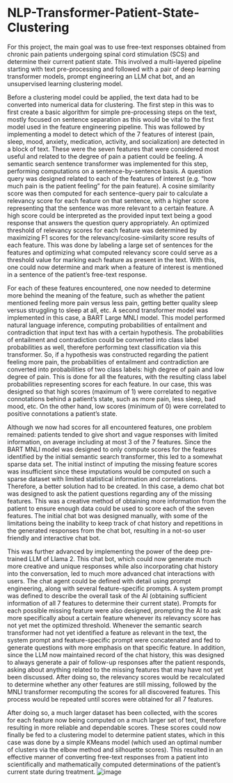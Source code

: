 # NLP-Transformer-Patient-State-Clustering
For this project, the main goal was to use free-text responses obtained from chronic pain patients undergoing spinal cord stimulation (SCS) and determine their current patient state. This involved a multi-layered pipeline starting with text pre-processing and followed with a pair of deep learning transformer models, prompt engineering an LLM chat bot, and an unsupervised learning clustering model. 

Before a clustering model could be applied, the text data had to be converted into numerical data for clustering. The first step in this was to first create a basic algorithm for simple pre-processing steps on the text, mostly focused on sentence separation as this would be vital to the first model used in the feature engineering pipeline. This was followed by implementing a model to detect which of the 7 features of interest (pain, sleep, mood, anxiety, medication, activity, and socialization) are detected in a block of text. These were the seven features that were considered most useful and related to the degree of pain a patient could be feeling. A semantic search sentence transformer was implemented for this step, performing computations on a sentence-by-sentence basis. A question query was designed related to each of the features of interest (e.g. “how much pain is the patient feeling” for the pain feature). A cosine similarity score was then computed for each sentence-query pair to calculate a relevancy score for each feature on that sentence, with a higher score representing that the sentence was more relevant to a certain feature. A high score could be interpreted as the provided input text being a good response that answers the question query appropriately. An optimized threshold of relevancy scores for each feature was determined by maximizing F1 scores for the relevancy/cosine-similarity score results of each feature. This was done by labeling a large set of sentences for the features and optimizing what computed relevancy score could serve as a threshold value for marking each feature as present in the text. With this, one could now determine and mark when a feature of interest is mentioned in a sentence of the patient’s free-text response. 

For each of these features encountered, one now needed to determine more behind the meaning of the feature, such as whether the patient mentioned feeling more pain versus less pain, getting better quality sleep versus struggling to sleep at all, etc. A second transformer model was implemented in this case, a BART Large MNLI model. This model performed natural language inference, computing probabilities of entailment and contradiction that input text has with a certain hypothesis. The probabilities of entailment and contradiction could be converted into class label probabilities as well, therefore performing text classification via this transformer. So, if a hypothesis was constructed regarding the patient feeling more pain, the probabilities of entailment and contradiction are converted into probabilities of two class labels: high degree of pain and low degree of pain. This is done for all the features, with the resulting class label probabilities representing scores for each feature. In our case, this was designed so that high scores (maximum of 1) were correlated to negative connotations behind a patient’s state, such as more pain, less sleep, bad mood, etc. On the other hand, low scores (minimum of 0) were correlated to positive connotations a patient’s state.

Although we now had scores for all encountered features, one problem remained: patients tended to give short and vague responses with limited information, on average including at most 3 of the 7 features. Since the BART MNLI model was designed to only compute scores for the features identified by the initial semantic search transformer, this led to a somewhat sparse data set. The initial instinct of imputing the missing feature scores was insufficient since these imputations would be computed on such a sparse dataset with limited statistical information and correlations. Therefore, a better solution had to be created. In this case, a demo chat bot was designed to ask the patient questions regarding any of the missing features. This was a creative method of obtaining more information from the patient to ensure enough data could be used to score each of the seven features. The initial chat bot was designed manually, with some of the limitations being the inability to keep track of chat history and repetitions in the generated responses from the chat bot, resulting in a not-so user friendly and interactive chat bot. 

This was further advanced by implementing the power of the deep pre-trained LLM of Llama 2. This chat bot, which could now generate much more creative and unique responses while also incorporating chat history into the conversation, led to much more advanced chat interactions with users. The chat agent could be defined with detail using prompt engineering, along with several feature-specific prompts. A system prompt was defined to describe the overall task of the AI (obtaining sufficient information of all 7 features to determine their current state). Prompts for each possible missing feature were also designed, prompting the AI to ask more specifically about a certain feature whenever its relevancy score has not yet met the optimized threshold. Whenever the semantic search transformer had not yet identified a feature as relevant in the text, the system prompt and feature-specific prompt were concatenated and fed to generate questions with more emphasis on that specific feature. In addition, since the LLM now maintained record of the chat history, this was designed to always generate a pair of follow-up responses after the patient responds, asking about anything related to the missing features that may have not yet been discussed. After doing so, the relevancy scores would be recalculated to determine whether any other features are still missing, followed by the MNLI transformer recomputing the scores for all discovered features. This process would be repeated until scores were obtained for all 7 features. 

After doing so, a much larger dataset has been collected, with the scores for each feature now being computed on a much larger set of text, therefore resulting in more reliable and dependable scores. These scores could now finally be fed to a clustering model to determine patient states, which in this case was done by a simple KMeans model (which used an optimal number of clusters via the elbow method and silhouette scores). This resulted in an effective manner of converting free-text responses from a patient into scientifically and mathematically computed determinations of the patient’s current state during treatment. 
![image](https://github.com/igvilla/NLP-Transformer-Patient-State-Clustering/assets/106269145/428254a0-dce4-4579-a0a5-337553e68aea)
